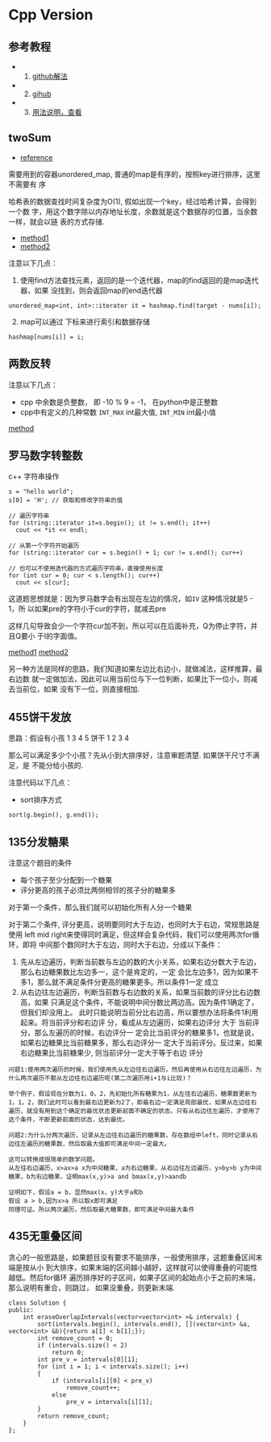 # Cpp Version

## 参考教程

- 1. [github解法](https://github.com/pezy/LeetCode) 
- 2. [gihub](https://github.com/liuyubobobo/Play-Leetcode)
- 3. [用法说明，查看](https://en.cppreference.com/w/) 

## twoSum

- [reference](./code/cpp/twosum.cpp) 

需要用到的容器unordered_map, 普通的map是有序的，按照key进行排序，这里不需要有
序

哈希表的数据查找时间复杂度为O(1), 假如出现一个key，经过哈希计算，会得到一个数
字，用这个数字除以内存地址长度，余数就是这个数据存的位置，当余数一样，就会以链
表的方式存储.

- [method1](./code/cpp/twosum.cpp) 
- [method2](./code/cpp/twosum1.cpp) 


注意以下几点：

1. 使用find方法查找元素，返回的是一个迭代器，map的find返回的是map迭代器，如果
   没找到，则会返回map的end迭代器
```
unordered_map<int, int>::iterator it = hashmap.find(target - nums[i]);
```

2. map可以通过 下标来进行索引和数据存储

```
hashmap[nums[i]] = i;
```

## 两数反转

注意以下几点：

- cpp 中余数是负整数， 即 -10 % 9 = -1， 在python中是正整数
- cpp中有定义的几种常数 `INT_MAX` int最大值, `INT_MIN` int最小值

[method](./code/cpp/reverse.cpp) 

## 罗马数字转整数

c++ 字符串操作

```
s = "hello world";
s[0] = 'H'; // 获取和修改字符串的值

// 遍历字符串
for (string::iterator it=s.begin(); it != s.end(); it++)
  cout << *it << endl;

// 从第一个字符开始遍历
for (string::iterator cur = s.begin() + 1; cur != s.end(); cur++)

// 也可以不使用迭代器的方式遍历字符串，直接使用长度
for (int cur = 0; cur < s.length(); cur++)
  cout << s[cur];
```

这道题思想就是：因为罗马数字会有出现在左边的情况，如`IV` 这种情况就是5 - 1，所
以如果pre的字符小于cur的字符，就减去pre

这样几句导致会少一个字符cur加不到，所以可以在后面补充，Q为停止字符，并且Q要小
于I的字面值。

[method1](./code/cpp/romanToInt.cpp) 
[method2](./code/cpp/romanToInt1.cpp) 

另一种方法是同样的思路，我们知道如果左边比右边小，就做减法，这样推算，最右边数
就一定做加法，因此可以用当前位与下一位判断，如果比下一位小，则减去当前位，如果
没有下一位，则直接相加.

## 455饼干发放

思路：假设有小孩 1 3 4 5 饼干 1 2 3 4 

那么可以满足多少个小孩？先从小到大排序好，注意审题清楚. 如果饼干尺寸不满足，是
不能分给小孩的.

注意代码以下几点：
- sort排序方式
```
sort(g.begin(), g.end());
```

## 135分发糖果

注意这个题目的条件
- 每个孩子至少分配到一个糖果
- 评分更高的孩子必须比两侧相邻的孩子分的糖果多

对于第一个条件，那么我们就可以初始化所有人分一个糖果

对于第二个条件, 评分更高，说明要同时大于左边，也同时大于右边，常规思路是使用
left mid right来使得同时满足，但这样会复杂代码，我们可以使用两次for循环，即将
中间那个数同时大于左边，同时大于右边，分成以下条件：

1. 先从左边遍历，判断当前数与左边的数的大小关系，如果右边分数大于左边，那么右边糖果数比左边多一，这个是肯定的，一定
  会比左边多1，因为如果不多1，那么就不满足条件分更高的糖果更多。所以条件1一定
  成立
2. 从右边往左边遍历，判断当前数与右边数的关系，如果当前数的评分比右边数高，如果
  只满足这个条件，不能说明中间分数比两边高。因为条件1确定了，但我们却没用上。
  此时只能说明当前分比右边高，所以要想办法将条件1利用起来。将当前评分和右边评
  分，看成从左边遍历，如果右边评分 大于 当前评分，那么左遍历的时候，右边评分一
  定会比当前评分的糖果多1，也就是说，如果右边糖果比当前糖果多，那么右边评分一
  定大于当前评分。反过来，如果右边糖果比当前糖果少, 则当前评分一定大于等于右边
  评分


```
问题1:使用两次遍历的时候，我们使用先从左边往右边遍历，然后再使用从右边往左边遍历，为什么两次遍历不都从左边往右边遍历呢(第二次遍历用i+1与i比较)？

举个例子，假设现在分数为1，0，2，先初始化所有糖果为1，从左往右边遍历，糖果数更新为1，1，2，我们此时可以看到最右边更新为2了，即最右边一定满足局部最优，如果从左边往右遍历，就没有用到这个确定的最优状态更新前面不确定的状态，只有从右边往左遍历，才使用了这个条件，不断更新前面的状态，达到最优。

问题2:为什么分两次遍历，记录从左边往右边遍历的糖果数，存在数组中left，同时记录从右边往左遍历的糖果数，然后取最大值即可满足中间一定最大。

这可以转换成很简单的数学问题。
从左往右边遍历，x>ax>a x为中间糖果，a为右边糖果，从右边往左边遍历，y>by>b y为中间糖果，b为右边糖果，证明max(x,y)>a and bmax(x,y)>aandb

证明如下，假设a = b，显然max(x，y)大于a和b
假设 a > b,因为x>a 所以取x即可满足
同理可证。所以两次遍历，然后取最大糖果数，即可满足中间最大条件
```


## 435无重叠区间

贪心的一般思路是，如果题目没有要求不能排序，一般使用排序，这题重叠区间末端是按从小
到大排序，如果末端的区间越小越好，这样就可以使得重叠的可能性越低。然后for循环
遍历排序好的子区间，如果子区间的起始点小于之前的末端，那么说明有重合，则跳过，
如果没重叠，则更新末端.

```
class Solution {
public:
    int eraseOverlapIntervals(vector<vector<int> >& intervals) {
        sort(intervals.begin(), intervals.end(), [](vector<int> &a, vector<int> &b){return a[1] < b[1];});
        int remove_count = 0;
        if (intervals.size() < 2)
            return 0;
        int pre_v = intervals[0][1];
        for (int i = 1; i < intervals.size(); i++)
        {
            if (intervals[i][0] < pre_v)
                remove_count++;
            else
                pre_v = intervals[i][1];
        }
        return remove_count;
    }
};
```


